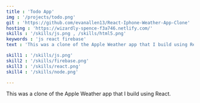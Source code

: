 ```yaml
---
title : 'Todo App'
img : '/projects/todo.png'
git : 'https://github.com/evanallen13/React-Iphone-Weather-App-Clone'
hosting : 'https://wizardly-spence-f3a746.netlify.com/'
skills : '/skills/js.png , /skills/html5.png'
keywords : 'js react firebase'
text : 'This was a clone of the Apple Weather app that I build using React.'

skill1 : '/skills/js.png'
skill2 : '/skills/firebase.png'
skill3 : '/skills/react.png'
skill4 : '/skills/node.png'

---
```


This was a clone of the Apple Weather app that I build using React.